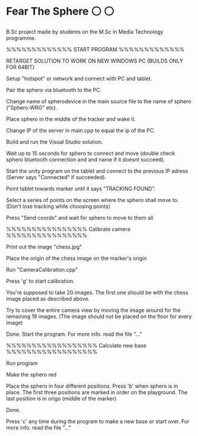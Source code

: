 ﻿# Fear The Sphere :white_circle: :white_circle:
B.Sc project made by students on the M.Sc in Media Technology programme. 

%%%%%%%%%%%%%
START PROGRAM
%%%%%%%%%%%%%

RETARGET SOLUTION TO WORK ON NEW WINDOWS PC (BUILDS ONLY FOR 64BIT)

Setup "hotspot" or network and connect with PC and tablet.

Pair the sphero via bluetooth to the PC.

Change name of spherodevice in the main source file to the name of sphero ("Sphero-WRG" etc).

Place sphero in the middle of the tracker and wake it.

Change IP of the server in main.cpp to equal the ip of the PC.

Build and run the Visual Studio solution.

Wait up to 15 seconds for sphero to connect and move (double check sphero bluetooth connection and and name if it doesnt succeed).

Start the unity program on the tablet and connect to the previous IP adress (Server says "Connected" if succeeded).

Point tablet towards marker until it says "TRACKING FOUND".

Select a series of points on the screen where the sphero shall move to. (Don't lose tracking while choosing points)

Press "Send coords" and wait for sphero to move to them all

%%%%%%%%%%%%%%%%
Calibrate camera
%%%%%%%%%%%%%%%%

Print out the image "chess.jpg"

Place the origin of the chess image on the marker's origin

Run "CameraCalibration.cpp"

Press 'g' to start calibration.

You're supposed to take 20 images.
The first one should be with the chess image placed as described above.

Try to cover the entire camera view by moving the image around for the remaining 19 images.
(The image should not be placed on the floor for every image)

Done. Start the program.
For more info. read the file "..."

%%%%%%%%%%%%%%%%%%
Calculate new base
%%%%%%%%%%%%%%%%%%

Run program

Make the sphero red

Place the sphero in four different positions. Press 'b' when sphero is in place.
The first three positions are marked in order on the playground.
The last position is in origo (middle of the marker)

Done.

Press 'c' any time during the program to make a new base or start over.
For more info. read the file "..."